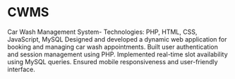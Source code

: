 # CWMS
 Car Wash Management System-
 Technologies: PHP, HTML, CSS, JavaScript, MySQL
 Designed and developed a dynamic web application for booking and managing car wash appointments.
 Built user authentication and session management using PHP.
 Implemented real-time slot availability using MySQL queries.
 Ensured mobile responsiveness and user-friendly interface.
